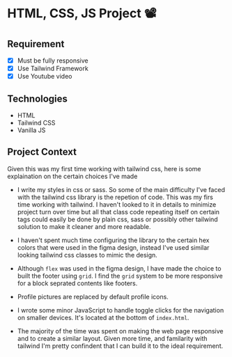 # HTML, CSS, JS Project 📽

## **Requirement**
- [x] Must be fully responsive
- [x] Use Tailwind Framework
- [x] Use Youtube video

## **Technologies**
- HTML
- Tailwind CSS
- Vanilla JS

## **Project Context**
Given this was my first time working with tailwind css, here is some explaination on the certain choices I've made

- I write my styles in css or sass. So some of the main difficulty I've faced with the tailwind css library is the repetion of code. This was my firs time working with tailwind. I haven't looked to it in details to minimize project turn over time but all that class code repeating itself on certain tags could easily be done by plain css, sass or possibly other tailwind solution to make it cleaner and more readable.

- I haven't spent much time configuring the library to the certain hex colors that were used in the figma design, instead I've used similar looking tailwind css classes to mimic the design.

- Although `flex` was used in the figma design, I have made the choice to built the footer using `grid`. I find the `grid` system to be more responsive for a block seprated contents like footers.

- Profile pictures are replaced by default profile icons.

- I wrote some minor JavaScript to handle toggle clicks for the navigation on smaller devices. It's located at the bottom of `index.html`.

- The majority of the time was spent on making the web page responsive and to create a similar layout. Given more time, and familarity with tailwind I'm pretty confindent that I can build it to the ideal requirement.

